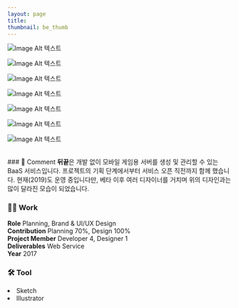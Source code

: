 ```yaml
---
layout: page
title:
thumbnail: be_thumb
---
```


![Image Alt 텍스트](http://doubleclip.net/assets/img/posts/be_01.jpg)

![Image Alt 텍스트](http://doubleclip.net/assets/img/posts/be_02.jpg)

![Image Alt 텍스트](http://doubleclip.net/assets/img/posts/be_03.jpg)

![Image Alt 텍스트](http://doubleclip.net/assets/img/posts/be_04.jpg)

![Image Alt 텍스트](http://doubleclip.net/assets/img/posts/be_05.jpg)

![Image Alt 텍스트](http://doubleclip.net/assets/img/posts/be_06.jpg)

![Image Alt 텍스트](http://doubleclip.net/assets/img/posts/be_07.jpg)

<br>
### 💬 Comment
<b>뒤끝</b>은 개발 없이 모바일 게임용 서버를 생성 및 관리할 수 있는 BaaS 서비스입니다. 프로젝트의 기획 단계에서부터 서비스 오픈 직전까지 함께 했습니다. 현재(2019)도 운영 중입니다만, 베타 이후 여러 디자이너를 거치며 위의 디자인과는 많이 달라진 모습이 되었습니다.
<br>


### 👨‍💻 Work
<div class="highlight2">
<b>Role</b> Planning, Brand & UI/UX Design<br>
<b>Contribution</b> Planning 70%, Design 100%<br>
<b>Project Member</b> Developer 4, Designer 1<br>
<b>Deliverables</b> Web Service<br>
<b>Year</b> 2017
</div>

### 🛠 Tool
<li class="skill_name2">Sketch</li><li class="skill_name2">Illustrator</li>

<br>
